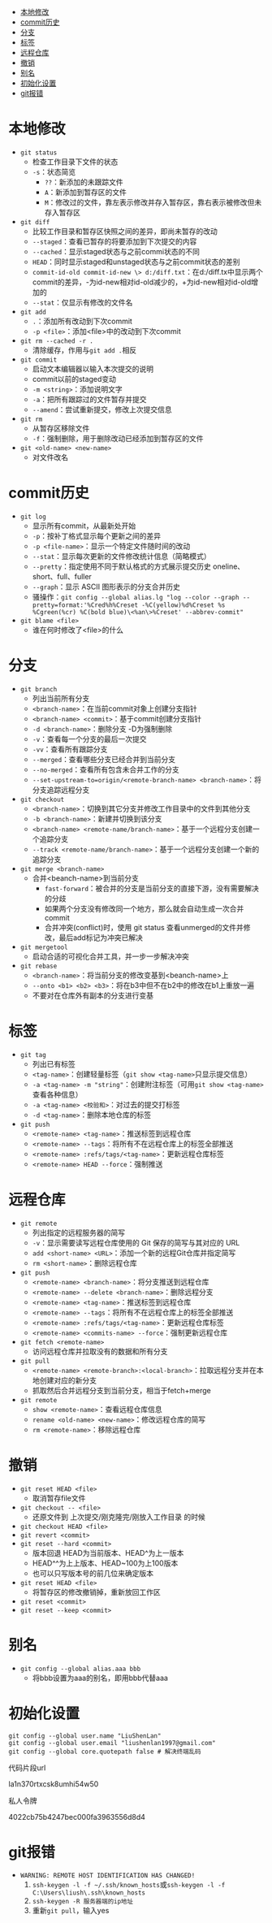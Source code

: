 - [本地修改](#本地修改)
- [commit历史](#commit历史)
- [分支](#分支)
- [标签](#标签)
- [远程仓库](#远程仓库)
- [撤销](#撤销)
- [别名](#别名)
- [初始化设置](#初始化设置)
- [git报错](#git报错)

# 本地修改
* `git status`
	* 检查工作目录下文件的状态
	* `-s`：状态简览
		* `??`：新添加的未跟踪文件
		* `A`：新添加到暂存区的文件
		* `M`：修改过的文件，靠左表示修改并存入暂存区，靠右表示被修改但未存入暂存区
* `git diff`
	* 比较工作目录和暂存区快照之间的差异，即尚未暂存的改动
	* `--staged`：查看已暂存的将要添加到下次提交的内容
	* `--cached`：显示staged状态与之前commi状态的不同
	* `HEAD`：同时显示staged和unstaged状态与之前commit状态的差别
	* `commit-id-old commit-id-new \> d:/diff.txt`：在d:/diff.tx中显示两个commit的差异，-为id-new相对id-old减少的，+为id-new相对id-old增加的
	* `--stat`：仅显示有修改的文件名
* `git add`
	* `.`：添加所有改动到下次commit
	* `-p <file>`：添加<file\>中的改动到下次commit
* `git rm --cached -r .`
  * 清除缓存，作用与`git add .`相反
* `git commit`
	* 启动文本编辑器以输入本次提交的说明
	* commit以前的staged变动
	* `-m <string>`：添加说明文字
	* `-a`：把所有跟踪过的文件暂存并提交
	* `--amend`：尝试重新提交，修改上次提交信息
* `git rm`
	* 从暂存区移除文件
	* `-f`：强制删除，用于删除改动已经添加到暂存区的文件
* `git <old-name> <new-name>`
	* 对文件改名
# commit历史
* `git log`
	* 显示所有commit，从最新处开始
	* `-p`：按补丁格式显示每个更新之间的差异
	* `-p <file-name>`：显示一个特定文件随时间的改动
	* `--stat`：显示每次更新的文件修改统计信息（简略模式）
	* `--pretty`：指定使用不同于默认格式的方式展示提交历史	oneline、short、full、fuller
	* `--graph`：显示 ASCII 图形表示的分支合并历史
	* 骚操作：`git config --global alias.lg "log --color --graph --pretty=format:'%Cred%h%Creset -%C(yellow)%d%Creset %s %Cgreen(%cr) %C(bold blue)\<%an\>%Creset' --abbrev-commit"`
* `git blame <file>`
	* 谁在何时修改了\<file\>的什么
# 分支
* `git branch`
	* 列出当前所有分支
	* `<branch-name>`：在当前commit对象上创建分支指针
	* `<branch-name> <commit>`：基于commit创建分支指针
	* `-d <branch-name>`：删除分支		-D为强制删除
	* `-v`：查看每一个分支的最后一次提交
	* `-vv`：查看所有跟踪分支
	* `--merged`：查看哪些分支已经合并到当前分支
	* `--no-merged`：查看所有包含未合并工作的分支
	* `--set-upstream-to=origin/<remote-branch-name> <branch-name>`：将分支追踪远程分支
* `git checkout`
	* `<branch-name>`：切换到其它分支并修改工作目录中的文件到其他分支
	* `-b <branch-name>`：新建并切换到该分支
	* `<branch-name> <remote-name/branch-name>`：基于一个远程分支创建一个追踪分支
	* `--track <remote-name/branch-name>`：基于一个远程分支创建一个新的追踪分支
* `git merge <branch-name>`
	* 合并\<beanch-name\>到当前分支
		* `fast-forward`：被合并的分支是当前分支的直接下游，没有需要解决的分歧
		* 如果两个分支没有修改同一个地方，那么就会自动生成一次合并commit
		* 合并冲突(conflict)时，使用 git status 查看unmerged的文件并修改，最后add标记为冲突已解决
* `git mergetool`
	* 启动合适的可视化合并工具，并一步一步解决冲突
* `git rebase`
	* `<branch-name>`：将当前分支的修改变基到\<beanch-name\>上
	* `--onto <b1> <b2> <b3>`：将在b3中但不在b2中的修改在b1上重放一遍
	* 不要对在仓库外有副本的分支进行变基
# 标签
* `git tag`
	* 列出已有标签
	* `<tag-name>`：创建轻量标签（`git show <tag-name>`只显示提交信息）
	* `-a <tag-name> -m "string"`：创建附注标签（可用`git show <tag-name>`查看各种信息）
	* `-a <tag-name> <校验和>`：对过去的提交打标签
	* `-d <tag-name>`：删除本地仓库的标签
* `git push`
	* `<remote-name> <tag-name>`：推送标签到远程仓库
	* `<remote-name> --tags`：将所有不在远程仓库上的标签全部推送
	* `<remote-name> :refs/tags/<tag-name>`：更新远程仓库标签
	* `<remote-name> HEAD --force`：强制推送
# 远程仓库
* `git remote`
	* 列出指定的远程服务器的简写
	* `-v`：显示需要读写远程仓库使用的 Git 保存的简写与其对应的 URL
	* `add <short-name> <URL>`：添加一个新的远程Git仓库并指定简写
	* `rm <short-name>`：删除远程仓库
* `git push`
	* `<remote-name> <branch-name>`：将分支推送到远程仓库
	* `<remote-name> --delete <branch-name>`：删除远程分支
	* `<remote-name> <tag-name>`：推送标签到远程仓库
	* `<remote-name> --tags`：将所有不在远程仓库上的标签全部推送
	* `<remote-name> :refs/tags/<tag-name>`：更新远程仓库标签
	* `<remote-name> <commits-name> --force`：强制更新远程仓库
* `git fetch <remote-name>`
	* 访问远程仓库并拉取没有的数据和所有分支
* `git pull`
	* `<remote-name> <remote-branch>:<local-branch>`：拉取远程分支并在本地创建对应的新分支
	* 抓取然后合并远程分支到当前分支，相当于fetch+merge
* `git remote`
	* `show <remote-name>`：查看远程仓库信息
	* `rename <old-name> <new-name>`：修改远程仓库的简写
	* `rm <remote-name>`：移除远程仓库
# 撤销
* `git reset HEAD <file>`
	* 取消暂存file文件
* `git checkout -- <file>`
	* 还原文件到 上次提交/刚克隆完/刚放入工作目录 的时候
* `git checkout HEAD <file>`
* `git revert <commit>`
* `git reset --hard <commit>`
	* 版本回退	  HEAD为当前版本、HEAD^为上一版本
	* HEAD^^为上上版本、HEAD~100为上100版本
	* 也可以只写版本号的前几位来确定版本
* `git reset HEAD <file>`
	* 将暂存区的修改撤销掉，重新放回工作区
* `git reset <commit>`
* `git reset --keep <commit>`
# 别名
* `git config --global alias.aaa bbb`
	* 将bbb设置为aaa的别名，即用bbb代替aaa

# 初始化设置

```shell
git config --global user.name "LiuShenLan"
git config --global user.email "liushenlan1997@gmail.com"
git config --global core.quotepath false # 解决终端乱码
```


代码片段url

la1n370rtxcsk8umhi54w50

私人令牌

4022cb75b4247bec000fa3963556d8d4

# git报错

* `WARNING: REMOTE HOST IDENTIFICATION HAS CHANGED!`
	1. `ssh-keygen -l -f ~/.ssh/known_hosts`或`ssh-keygen -l -f C:\Users\liush\.ssh\known_hosts`
	2. `ssh-keygen -R 服务器端的ip地址`
	3. 重新`git pull`，输入yes

